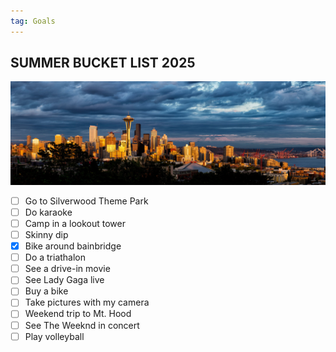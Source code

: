 ```yaml
---
tag: Goals
---
```


## SUMMER BUCKET LIST 2025

<img src="/pictures/summer2025.jpg"/>

- [ ] Go to Silverwood Theme Park
- [ ] Do karaoke
- [ ] Camp in a lookout tower
- [ ] Skinny dip
- [x] Bike around bainbridge
- [ ] Do a triathalon
- [ ] See a drive-in movie
- [ ] See Lady Gaga live
- [ ] Buy a bike
- [ ] Take pictures with my camera
- [ ] Weekend trip to Mt. Hood
- [ ] See The Weeknd in concert
- [ ] Play volleyball
